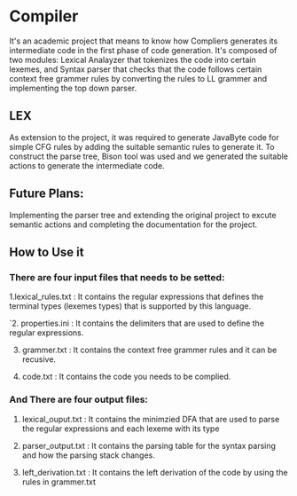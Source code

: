 # Compiler

It's an academic project that means to know how Compliers generates its intermediate code in the first phase of code generation.
It's composed of two modules: Lexical Analayzer that tokenizes the code into certain lexemes, and Syntax parser that checks
that the code follows certain context free grammer rules by converting the rules to LL grammer and implementing the top down 
parser.

## LEX 

As extension to the project, it was required to generate JavaByte code for simple CFG rules by adding the suitable semantic 
rules to generate it. To construct the parse tree, Bison tool was used and we generated the suitable actions to generate the 
intermediate code. 

## Future Plans:

Implementing the parser tree and extending the original project to excute semantic actions and completing the documentation for the project.


## How to Use it

### There are four input files that needs to be setted: 

  1.lexical_rules.txt : It contains the regular expressions that defines the terminal types (lexemes types) that is 
   supported by this language.
  
 `2. properties.ini : It contains  the delimiters that are used to define the regular expressions.
 
  3. grammer.txt : It contains the context free grammer rules and it can be recusive.
  
  4. code.txt : It contains the code you needs to be complied.
  
###  And There are four output files:  

 1. lexical_ouput.txt : It contains the minimzied DFA that are used to parse the regular expressions and each lexeme with its type
 
 2. parser_output.txt : It contains the parsing table for the syntax parsing and how the parsing stack changes.
 
 3. left_derivation.txt : It contains the left derivation of the code by using the rules in grammer.txt
  
  
 
 

